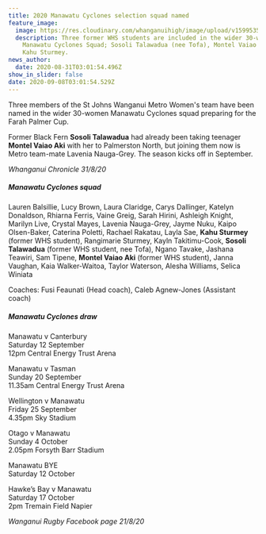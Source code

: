 ```yaml
---
title: 2020 Manawatu Cyclones selection squad named
feature_image:
  image: https://res.cloudinary.com/whanganuihigh/image/upload/v1599535271/News/manawatu_cyclones_image.jpg
  description: Three former WHS students are included in the wider 30-women 2020
    Manawatu Cyclones Squad; Sosoli Talawadua (nee Tofa), Montel Vaiao Aki and
    Kahu Sturmey.
news_author:
  date: 2020-08-31T03:01:54.496Z
show_in_slider: false
date: 2020-09-08T03:01:54.529Z
---
```

Three members of the St Johns Wanganui Metro Women's team have been named in the wider 30-women Manawatu Cyclones squad preparing for the Farah Palmer Cup.

Former Black Fern **Sosoli Talawadua** had already been taking teenager **Montel Vaiao Aki** with her to Palmerston North, but joining them now is Metro team-mate Lavenia Nauga-Grey.  The season kicks off in September.

_Whanganui Chronicle 31/8/20_

##### Manawatu Cyclones squad

Lauren Balsillie, Lucy Brown, Laura Claridge, Carys Dallinger, Katelyn Donaldson, Rhiarna Ferris, Vaine Greig, Sarah Hirini, Ashleigh Knight, Marilyn Live, Crystal Mayes, Lavenia Nauga-Grey, Jayme Nuku, Kaipo Olsen-Baker, Caterina Poletti, Rachael Rakatau, Layla Sae, **Kahu Sturmey** (former WHS student), Rangimarie Sturmey, Kayln Takitimu-Cook, **Sosoli Talawadua** (former WHS student, nee Tofa), Ngano Tavake, Jashana Teawiri, Sam Tipene, **Montel Vaiao Aki** (former WHS student), Janna Vaughan, Kaia Walker-Waitoa, Taylor Waterson, Alesha Williams, Selica Winiata

Coaches: Fusi Feaunati (Head coach), Caleb Agnew-Jones (Assistant coach)

##### Manawatu Cyclones draw

Manawatu v Canterbury  
Saturday 12 September  
12pm Central Energy Trust Arena

Manawatu v Tasman  
Sunday 20 September  
11.35am Central Energy Trust Arena
 
Wellington v Manawatu  
Friday 25 September  
4.35pm Sky Stadium

Otago v Manawatu  
Sunday 4 October  
2.05pm Forsyth Barr Stadium

Manawatu BYE  
Saturday 12 October 

Hawke’s Bay v Manawatu  
Saturday 17 October  
2pm Tremain Field Napier

_Wanganui Rugby Facebook page 21/8/20_


